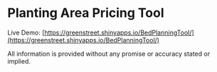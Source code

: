 # Planting Area Pricing Tool

Live Demo: [https://greenstreet.shinyapps.io/BedPlanningTool/](https://greenstreet.shinyapps.io/BedPlanningTool/)

All information is provided without any promise or accuracy stated or implied.
